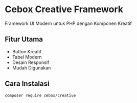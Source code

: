 # Cebox Creative Framework

Framework UI Modern untuk PHP dengan Komponen Kreatif

## Fitur Utama

- Button Kreatif
- Tabel Modern
- Desain Responsif
- Mudah Digunakan

## Cara Instalasi

```bash
composer require cebox/creative
